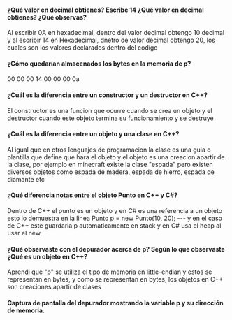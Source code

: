 ####  ¿Qué valor en decimal obtienes? Escribe 14 ¿Qué valor en decimal obtienes? ¿Qué observas?
Al escribir 0A en hexadecimal, dentro del valor decimal obtengo 10 decimal y al escribir 
14 en Hexadecimal, dnetro de valor decimal obtengo 20, los cuales son los valores declarados
dentro del codigo

#### ¿Cómo quedarían almacenados los bytes en la memoria de p?
00 00 00 14 00 00 00 0a

#### ¿Cuál es la diferencia entre un constructor y un destructor en C++?

El constructor es una funcion que ocurre cuando se crea un objeto y el destructor cuando 
este objeto termina su funcionamiento  y se destruye

#### ¿Cuál es la diferencia entre un objeto y una clase en C++?

Al igual que en otros lenguajes de programacion la clase es una guia o plantilla que define 
que hara el objeto y el objeto es una creacion apartir de la clase, por ejemplo en minecraft
existe la clase "espada" pero existen diversos objetos como espada de madera, espada de hierro,
espada de diamante etc

#### ¿Qué diferencia notas entre el objeto Punto en C++ y C#?

Dentro de C++  el punto es un objeto y en C# es una referencia a un objeto 
esto lo demuestra en la linea Punto p = new Punto(10, 20); --- y en el caso de C++ este
guardaria p automaticamente en stack y en C# usa el heap al usar el new 

#### ¿Qué observaste con el depurador acerca de p? Según lo que observaste ¿Qué es un objeto en C++?
 
Aprendi que "p" se utiliza el tipo de memoria en little-endian y estos se representan en
bytes, y como se representan en bytes, los objetos en C++ son creaciones apartir de clases



#### Captura de pantalla del depurador mostrando la variable p y su dirección de memoria.

